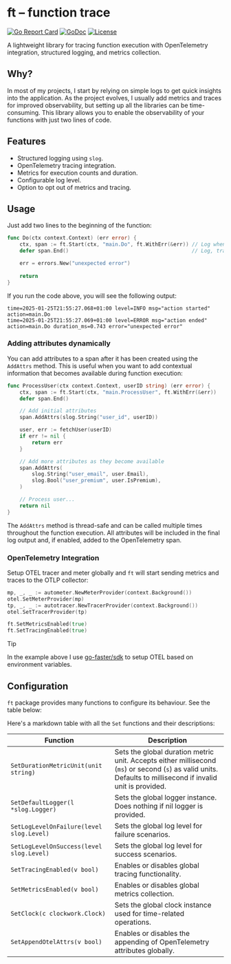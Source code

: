 # ft – function trace

[![Go Report Card](https://goreportcard.com/badge/github.com/amanbolat/ft)](https://goreportcard.com/report/github.com/amanbolat/ft)
[![GoDoc](https://godoc.org/github.com/amanbolat/ft?status.svg)](https://godoc.org/github.com/amanbolat/ft)
[![License](https://img.shields.io/badge/license-BSD%20Zero%20Clause%20License-blue.svg)](https://opensource.org/license/0bsd/)

A lightweight library for tracing function execution with OpenTelemetry integration,
structured logging, and metrics collection.

## Why?

In most of my projects, I start by relying on simple logs to get quick insights into the application. 
As the project evolves, I usually add metrics and traces for improved observability, 
but setting up all the libraries can be time-consuming. 
This library allows you to enable the observability of your functions with just two lines of code.

## Features

- Structured logging using `slog`.
- OpenTelemetry tracing integration.
- Metrics for execution counts and duration. 
- Configurable log level.
- Option to opt out of metrics and tracing.

## Usage

Just add two lines to the beginning of the function:

```go
func Do(ctx context.Context) (err error) {
    ctx, span := ft.Start(ctx, "main.Do", ft.WithErr(&err)) // Log when we enter the `Do` function.
    defer span.End()                                        // Log, trace and meter when we exit the `Do` function.

    err = errors.New("unexpected error")
	
    return
}
```

If you run the code above, you will see the following output:

```shell
time=2025-01-25T21:55:27.068+01:00 level=INFO msg="action started" action=main.Do
time=2025-01-25T21:55:27.069+01:00 level=ERROR msg="action ended" action=main.Do duration_ms=0.743 error="unexpected error"
```

### Adding attributes dynamically

You can add attributes to a span after it has been created using the `AddAttrs` method. This is useful when you want to add contextual information that becomes available during function execution:

```go
func ProcessUser(ctx context.Context, userID string) (err error) {
    ctx, span := ft.Start(ctx, "main.ProcessUser", ft.WithErr(&err))
    defer span.End()

    // Add initial attributes
    span.AddAttrs(slog.String("user_id", userID))

    user, err := fetchUser(userID)
    if err != nil {
        return err
    }

    // Add more attributes as they become available
    span.AddAttrs(
        slog.String("user_email", user.Email),
        slog.Bool("user_premium", user.IsPremium),
    )

    // Process user...
    return nil
}
```

The `AddAttrs` method is thread-safe and can be called multiple times throughout the function execution. All attributes will be included in the final log output and, if enabled, added to the OpenTelemetry span.

### OpenTelemetry Integration

Setup OTEL tracer and meter globally and `ft` will start sending metrics and traces to the OTLP collector:

```go
mp, _, _ := autometer.NewMeterProvider(context.Background())
otel.SetMeterProvider(mp)
tp, _, _ := autotracer.NewTracerProvider(context.Background())
otel.SetTracerProvider(tp)

ft.SetMetricsEnabled(true)
ft.SetTracingEnabled(true)
```

> [!TIP]
> In the example above I use [go-faster/sdk](https://github.com/go-faster/sdk) to setup OTEL based on environment
> variables.


## Configuration

`ft` package provides many functions to configure its behaviour. See the table below:

Here's a markdown table with all the `Set` functions and their descriptions:

| Function                                 | Description                                                                                                                                                  |
|------------------------------------------|--------------------------------------------------------------------------------------------------------------------------------------------------------------|
| `SetDurationMetricUnit(unit string)`     | Sets the global duration metric unit. Accepts either millisecond (`ms`) or second (`s`) as valid units. Defaults to millisecond if invalid unit is provided. |
| `SetDefaultLogger(l *slog.Logger)`       | Sets the global logger instance. Does nothing if nil logger is provided.                                                                                     |
| `SetLogLevelOnFailure(level slog.Level)` | Sets the global log level for failure scenarios.                                                                                                             |
| `SetLogLevelOnSuccess(level slog.Level)` | Sets the global log level for success scenarios.                                                                                                             |
| `SetTracingEnabled(v bool)`              | Enables or disables global tracing functionality.                                                                                                            |
| `SetMetricsEnabled(v bool)`              | Enables or disables global metrics collection.                                                                                                               |
| `SetClock(c clockwork.Clock)`            | Sets the global clock instance used for time-related operations.                                                                                             |
| `SetAppendOtelAttrs(v bool)`             | Enables or disables the appending of OpenTelemetry attributes globally.                                                                                      |
